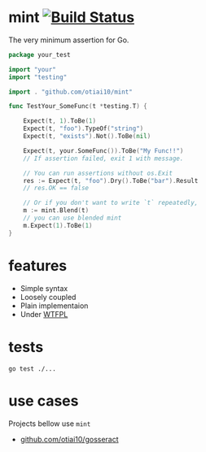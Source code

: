 # mint [![Build Status](https://travis-ci.org/otiai10/mint.svg?branch=master)](https://travis-ci.org/otiai10/mint)

The very minimum assertion for Go.

```go
package your_test

import "your"
import "testing"

import . "github.com/otiai10/mint"

func TestYour_SomeFunc(t *testing.T) {

    Expect(t, 1).ToBe(1)
    Expect(t, "foo").TypeOf("string")
    Expect(t, "exists").Not().ToBe(nil)

    Expect(t, your.SomeFunc()).ToBe("My Func!!")
    // If assertion failed, exit 1 with message.

    // You can run assertions without os.Exit
    res := Expect(t, "foo").Dry().ToBe("bar").Result
    // res.OK == false

    // Or if you don't want to write `t` repeatedly,
    m := mint.Blend(t)
    // you can use blended mint
    m.Expect(1).ToBe(1)
}
```

# features

- Simple syntax
- Loosely coupled
- Plain implementaion
- Under [WTFPL](http://en.wikipedia.org/wiki/WTFPL)

# tests
```
go test ./...
```

# use cases
Projects bellow use `mint`

- [github.com/otiai10/gosseract](https://github.com/otiai10/gosseract/blob/develop/all_test.go)
